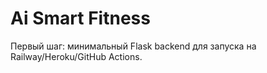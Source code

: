 # Ai Smart Fitness

Первый шаг: минимальный Flask backend для запуска на Railway/Heroku/GitHub Actions.
